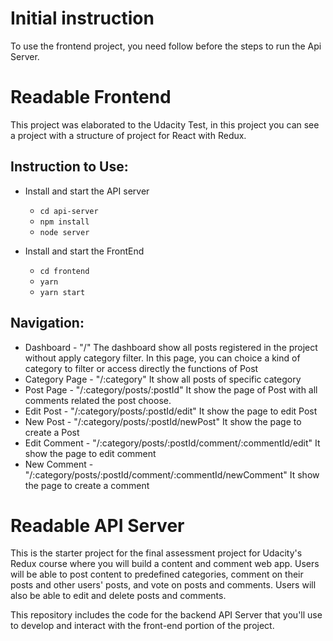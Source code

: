 # Initial instruction

To use the frontend project, you need follow before the steps to run the Api Server.

# Readable Frontend

This project was elaborated to the Udacity Test, in this project you can see a project with a structure of project for React with Redux. 

## Instruction to Use:

* Install and start the API server
    - `cd api-server`
    - `npm install`
    - `node server`

* Install and start the FrontEnd
     - `cd frontend`
     - `yarn`
     - `yarn start`


## Navigation:

* Dashboard - "/"
  The dashboard show all posts registered in the project without apply category filter.
  In this page, you can choice a kind of category to filter or access directly the functions of Post
* Category Page - "/:category"
  It show all posts of specific category
* Post Page - "/:category/posts/:postId"
  It show the page of Post with all comments related the post choose.
* Edit Post - "/:category/posts/:postId/edit"
  It show the page to edit Post
* New Post - "/:category/posts/:postId/newPost"
  It show the page to create a Post
* Edit Comment - "/:category/posts/:postId/comment/:commentId/edit"
  It show the page to edit comment
* New Comment - "/:category/posts/:postId/comment/:commentId/newComment"
  It show the page to create a comment


# Readable API Server

This is the starter project for the final assessment project for Udacity's Redux course where you will build a content and comment web app. Users will be able to post content to predefined categories, comment on their posts and other users' posts, and vote on posts and comments. Users will also be able to edit and delete posts and comments.

This repository includes the code for the backend API Server that you'll use to develop and interact with the front-end portion of the project.